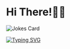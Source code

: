 # Hi There!👋🏻

![Jokes Card](https://readme-jokes.vercel.app/api)

[![Typing SVG](https://readme-typing-svg.demolab.com?font=Fira+Code&weight=800&size=25&duration=4000&pause=1000&center=true&vCenter=true&width=435&lines=Hello+World!;My+name+is+Yoav)](https://git.io/typing-svg)
